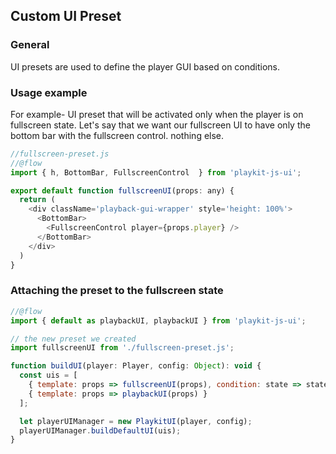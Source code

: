 ## Custom UI Preset

### General

UI presets are used to define the player GUI based on conditions.

### Usage example

For example- UI preset that will be activated only when the player is on fullscreen state.
Let's say that we want our fullscreen UI to have only the bottom bar with the fullscreen control. nothing else.

```javascript
//fullscreen-preset.js
//@flow
import { h, BottomBar, FullscreenControl  } from 'playkit-js-ui';

export default function fullscreenUI(props: any) {
  return (
    <div className='playback-gui-wrapper' style='height: 100%'>
      <BottomBar>
        <FullscreenControl player={props.player} />
      </BottomBar>
    </div>
  )
}
```

### Attaching the preset to the fullscreen state

```javascript
//@flow
import { default as playbackUI, playbackUI } from 'playkit-js-ui';

// the new preset we created
import fullscreenUI from './fullscreen-preset.js';

function buildUI(player: Player, config: Object): void {
  const uis = [
    { template: props => fullscreenUI(props), condition: state => state.fullscreen.fullscreen },
    { template: props => playbackUI(props) }
  ];

  let playerUIManager = new PlaykitUI(player, config);
  playerUIManager.buildDefaultUI(uis);
}

```
